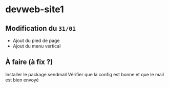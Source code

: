 # devweb-site1

## Modification du `31/01`

* Ajout du pied de page
* Ajout du menu vertical

## À faire (à fix ?)

Installer le package sendmail
Vérifier que la config est bonne et que le mail est bien envoyé
